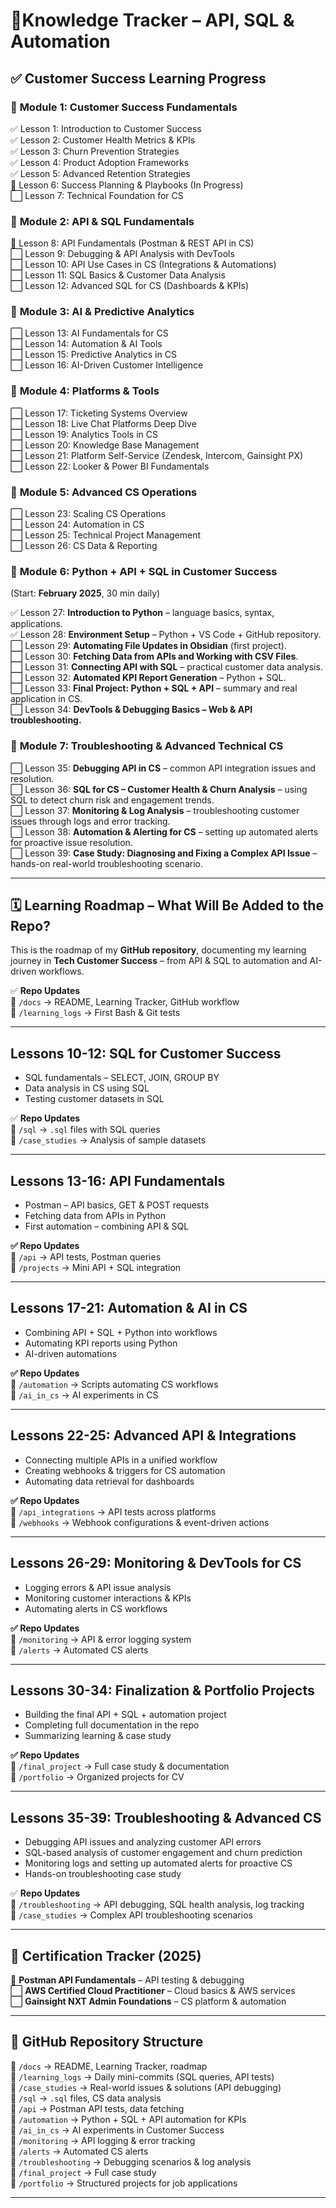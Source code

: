 # 🚀Knowledge Tracker – API, SQL & Automation

## ✅ **Customer Success Learning Progress**

### 🔹 **Module 1: Customer Success Fundamentals**

✅ Lesson 1: Introduction to Customer Success  
✅ Lesson 2: Customer Health Metrics & KPIs  
✅ Lesson 3: Churn Prevention Strategies  
✅ Lesson 4: Product Adoption Frameworks  
✅ Lesson 5: Advanced Retention Strategies  
🔄 Lesson 6: Success Planning & Playbooks (In Progress)  
⬜ Lesson 7: Technical Foundation for CS

### 🔹 **Module 2: API & SQL Fundamentals**

🔄 Lesson 8: API Fundamentals (Postman & REST API in CS)  
⬜ Lesson 9: Debugging & API Analysis with DevTools  
⬜ Lesson 10: API Use Cases in CS (Integrations & Automations)  
⬜ Lesson 11: SQL Basics & Customer Data Analysis  
⬜ Lesson 12: Advanced SQL for CS (Dashboards & KPIs)

### 🔹 **Module 3: AI & Predictive Analytics**

⬜ Lesson 13: AI Fundamentals for CS  
⬜ Lesson 14: Automation & AI Tools  
⬜ Lesson 15: Predictive Analytics in CS  
⬜ Lesson 16: AI-Driven Customer Intelligence

### 🔹 **Module 4: Platforms & Tools**

⬜ Lesson 17: Ticketing Systems Overview  
⬜ Lesson 18: Live Chat Platforms Deep Dive  
⬜ Lesson 19: Analytics Tools in CS  
⬜ Lesson 20: Knowledge Base Management  
⬜ Lesson 21: Platform Self-Service (Zendesk, Intercom, Gainsight PX)  
⬜ Lesson 22: Looker & Power BI Fundamentals

### 🔹 **Module 5: Advanced CS Operations**

⬜ Lesson 23: Scaling CS Operations  
⬜ Lesson 24: Automation in CS  
⬜ Lesson 25: Technical Project Management  
⬜ Lesson 26: CS Data & Reporting

### 🔹 **Module 6: Python + API + SQL in Customer Success**

(Start: **February 2025**, 30 min daily)

✅ Lesson 27: **Introduction to Python** – language basics, syntax, applications.  
✅ Lesson 28: **Environment Setup** – Python + VS Code + GitHub repository.  
⬜ Lesson 29: **Automating File Updates in Obsidian** (first project).  
⬜ Lesson 30: **Fetching Data from APIs and Working with CSV Files**.  
⬜ Lesson 31: **Connecting API with SQL** – practical customer data analysis.  
⬜ Lesson 32: **Automated KPI Report Generation** – Python + SQL.  
⬜ Lesson 33: **Final Project: Python + SQL + API** – summary and real application in CS.  
⬜ Lesson 34: **DevTools & Debugging Basics – Web & API troubleshooting.**

### 🔹 **Module 7: Troubleshooting & Advanced Technical CS**

⬜ Lesson 35: **Debugging API in CS** – common API integration issues and resolution.  
⬜ Lesson 36: **SQL for CS – Customer Health & Churn Analysis** – using SQL to detect churn risk and engagement trends.  
⬜ Lesson 37: **Monitoring & Log Analysis** – troubleshooting customer issues through logs and error tracking.  
⬜ Lesson 38: **Automation & Alerting for CS** – setting up automated alerts for proactive issue resolution.  
⬜ Lesson 39: **Case Study: Diagnosing and Fixing a Complex API Issue** – hands-on real-world troubleshooting scenario.

---

## 🗓 **Learning Roadmap – What Will Be Added to the Repo?**

This is the roadmap of my **GitHub repository**, documenting my learning journey in **Tech Customer Success** – from API & SQL to automation and AI-driven workflows.

✅ **Repo Updates**  
📁 `/docs` → README, Learning Tracker, GitHub workflow  
📁 `/learning_logs` → First Bash & Git tests

---

## Lessons 10-12: SQL for Customer Success

- SQL fundamentals – SELECT, JOIN, GROUP BY
- Data analysis in CS using SQL
- Testing customer datasets in SQL

✅ **Repo Updates**  
📁 `/sql` → `.sql` files with SQL queries  
📁 `/case_studies` → Analysis of sample datasets

---

## Lessons 13-16: API Fundamentals

- Postman – API basics, GET & POST requests
- Fetching data from APIs in Python
- First automation – combining API & SQL

**✅ Repo Updates**  
📁 `/api` → API tests, Postman queries  
📁 `/projects` → Mini API + SQL integration

---

## Lessons 17-21: Automation & AI in CS

- Combining API + SQL + Python into workflows
- Automating KPI reports using Python
- AI-driven automations

**✅ Repo Updates**  
📁 `/automation` → Scripts automating CS workflows  
📁 `/ai_in_cs` → AI experiments in CS

---

## Lessons 22-25: Advanced API & Integrations

- Connecting multiple APIs in a unified workflow
- Creating webhooks & triggers for CS automation
- Automating data retrieval for dashboards

**✅ Repo Updates**  
📁 `/api_integrations` → API tests across platforms  
📁 `/webhooks` → Webhook configurations & event-driven actions

---

## Lessons 26-29: Monitoring & DevTools for CS

- Logging errors & API issue analysis
- Monitoring customer interactions & KPIs
- Automating alerts in CS workflows

**✅ Repo Updates**  
📁 `/monitoring` → API & error logging system  
📁 `/alerts` → Automated CS alerts

---

## Lessons 30-34: Finalization & Portfolio Projects

- Building the final API + SQL + automation project
- Completing full documentation in the repo
- Summarizing learning & case study

**✅ Repo Updates**  
📁 `/final_project` → Full case study & documentation  
📁 `/portfolio` → Organized projects for CV

---
## Lessons 35-39: Troubleshooting & Advanced CS

- Debugging API issues and analyzing customer API errors
- SQL-based analysis of customer engagement and churn prediction
- Monitoring logs and setting up automated alerts for proactive CS
- Hands-on troubleshooting case study

✅ **Repo Updates**  
📁 `/troubleshooting` → API debugging, SQL health analysis, log tracking  
📁 `/case_studies` → Complex API troubleshooting scenarios

---

## 📌 **Certification Tracker (2025)**

🔄 **Postman API Fundamentals** – API testing & debugging  
⬜ **AWS Certified Cloud Practitioner** – Cloud basics & AWS services  
⬜ **Gainsight NXT Admin Foundations** – CS platform & automation

---
## 📂 **GitHub Repository Structure**

📁 `/docs` → README, Learning Tracker, roadmap  
📁 `/learning_logs` → Daily mini-commits (SQL queries, API tests)  
📁 `/case_studies` → Real-world issues & solutions (API debugging)  
📁 `/sql` → `.sql` files, CS data analysis  
📁 `/api` → Postman API tests, data fetching  
📁 `/automation` → Python + SQL + API automation for KPIs  
📁 `/ai_in_cs` → AI experiments in Customer Success  
📁 `/monitoring` → API logging & error tracking  
📁 `/alerts` → Automated CS alerts  
📁 `/troubleshooting` → Debugging scenarios & log analysis  
📁 `/final_project` → Full case study  
📁 `/portfolio` → Structured projects for job applications

---
